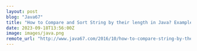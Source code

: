 ```yaml
---
layout: post
blog: "Java67"
title: "How to Compare and Sort String by their length in Java? Example"
date: 2023-09-18T13:56:00Z
image: images/java.png
remote_url: "http://www.java67.com/2016/10/how-to-compare-string-by-their-length-in-java8.html"
---
```

